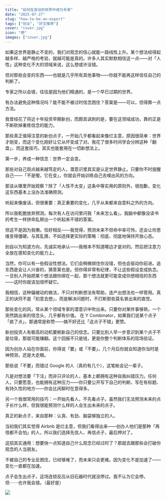 ```yaml
---
title: "如何在变动的世界中成为专家"
date: "2025-07-27"
slug: "how-to-be-an-expert"
tags: ["创业", "好文推荐"]
cover: "cover.jpg"
icon: "😎"
images: ["cover.jpg"]
---
```

如果这世界是静止不变的，我们对观念的信心就能一路线性上升。某个想法经得起越多样、越严格的考验，就越可能是真的。许多人其实默默相信这一点——对「人性」这种变化不大的领域来说，这么想或许没错。



但对那些会变的东西——也就是几乎所有其他事物——你就不能再这样信任自己的判断了。



专家之所以会错，往往是因为他们精通的，是一个早已过期的世界。



有办法避免这种情况吗？能不能不被过时信念困住？答案是——可以，但得靠一点方法。



我曾经花了将近十年投资早期新创，而颇具讽刺的是，要在这领域成功，靠的正是不断砍掉重练信念的能力。



那些真正值得注意的新创点子，一开始几乎都看起来像烂主意，原因很简单：世界才刚变，而这个变化刚好让它从坏变成了对。我花了很多时间学会分辨这种「翻盘」，而这套技巧，其实也能套用在一切新想法上。



第一步，养成一种信念：世界一定会变。



那些对自己观点越来越笃定的人，潜意识里其实是认定世界静止。只要你不时提醒自己——「不是喔，它在变」，你就会开始训练自己去嗅出风的方向。



那该从哪里开始观察？除了「人性不太变」这条中等实用的原则外，很抱歉，变化这东西基本上没办法准确预测。



听起来像废话，但很重要：真正重要的变化，几乎从来都来自意料之外的方向。



所以我乾脆放弃预测。每次有人在访问里问我「未来怎么看」，我脑中都像没读书的考生一样拼命乱掰出一个听起来不错的答案。



但这不是因为我懒。恰好相反——我觉得，预测未来不但命中率可怜，还会让你思维变得僵硬。与其乱猜，不如选择更实际的策略：彻底、彻底地保持开放心态。



别自以为知道方向，先诚实地承认——我根本不知道哪边才是对的。然后把注意力全放在感知变化的能力上。



当然，你可以有一些假设性想法。它们会稍微绑住你没错，但也会驱动你前进。追东西是会让人兴奋的，猜答案也是。但你得非常有纪律，不让这些假设变成执念。
一旦别人开始把某个想法跟你绑在一起，那个想法就更可能变成你想相信的东西——这时你就该加倍怀疑它。



我相信，这种偏被动的做法，不只对判断想法有帮助，连产出想法也一样管用。真正的诀窍不是「刻意去想」，而是解决问题时，不打断那些莫名冒出来的直觉。



那些变化的风，常从某个领域专家的潜意识中吹出来。只要你对某件事够熟，一个突然跳出来的怪念头，几乎都有价值。
在 Y Combinator，如果我们说某个点子「疯了点」，那通常是称赞——搞不好还比「这点子不错」更赞。



新创投资人有极高的动机要刷新自己的信念。只要比别人早一步意识到某个点子不是垃圾，那就可能赚翻。这个回报不只是钱，更是你整个判断体系的现场验证。



因为创办人站在你面前，你得说「要」或「不要」，几个月后你就会知道你当时是神预测，还是大走眼。



那些说「不要」而错过 Google 的人（真的有几个），这笔帐会记一辈子。



凡是对想法要「下注」而非只评论的人，基本上都拥有这种自我纠错压力。任何人，只要愿意，也能拥有这种压力——你只要公开写下自己的判断。写在有标题、有持久性的地方——你会比闲聊时在意得多。



另一个我很常用的技巧：一开始先看人，不先看点子。虽然我们无法预测未来的点子长什么样，但我很能预测什么样的人会生出未来的点子。



真正的新点子，来自那种：认真、有劲、脑袋够独立的人。



当初我们其实觉得 Airbnb 是烂主意，但我们看得出来——创办人他们是那种「再怪都不会怕」的人，所以我们选择先信人、再信点子，最后押对了。



这招其实通用：想要快一点知道自己什么观念已经过时了？那就去跟那些会打破你观念的人当朋友。



不被自己的专业反困住，已经够难了，而未来只会更难。因为变化不是加速了——变化一直都在加速。



点子会生出点子，这场连锁反应从旧石器时代就没停过。我不认为它会停。
但⋯⋯也许我会错。（最好是）




![](https://prod-files-secure.s3.us-west-2.amazonaws.com/112d0858-5090-4d34-a606-b75eb8d65fd2/46476355-9cf3-4e99-9b7a-3531bc426380/1000202064.png?X-Amz-Algorithm=AWS4-HMAC-SHA256&X-Amz-Content-Sha256=UNSIGNED-PAYLOAD&X-Amz-Credential=ASIAZI2LB4662ZXCW3NC%2F20251004%2Fus-west-2%2Fs3%2Faws4_request&X-Amz-Date=20251004T184738Z&X-Amz-Expires=3600&X-Amz-Security-Token=IQoJb3JpZ2luX2VjEMj%2F%2F%2F%2F%2F%2F%2F%2F%2F%2FwEaCXVzLXdlc3QtMiJIMEYCIQDoeOwcu7xp%2BKwOesNheXddDgVhduk8ENkE8F5jpyYHPQIhANy3jVAx9vcI1PXmpoMpr%2Bv3pXDJiYCjd1EDRE56ajRFKv8DCGEQABoMNjM3NDIzMTgzODA1IgzKJh4S%2BuPuI4DP9nYq3APuqruGm%2BsgzRrWIWNhYS6rqPQLD%2Feu%2BgFACUqBmPWI3g8Age9ab2z03Zjjzo2I4OfrFvWgdaaPCFSvHf%2B8rNzrsmFENEEohj8nJXmOo9h36Asq2%2BnQgab6BPkVAwDvPp2B4GdJSqBBO5iIfZwyEprRYGXZkaj1PLFsWgd8CsYHGnPOTuMmLVnMrJBd7AftOjwHu5lwwY3MBgZxtBmfHJNSHLJrXJlNV8qfKP5taI2XhkRrZzacx%2FJ6UUhirQvdNWYGyDklFAkb8vG8Van6nHE%2FK%2BA0o2r1d2qlMN96qdBvPrLaa6WlBthicrnvyOBBdYfpUUDq8RpmpCw3pDQZmeNLKnd6maqWmmvnATqm2WFlP3Xl6AxHjdEeVgtQQNdoVEU0MldV3fHnigeebYf%2FA9fXxtS8vXu%2BtKJ1E2vW97t9dSM2l3zc9wjbxoeFAWdSB%2Boy%2BGieOCP2WKAVAUZcrI5qjhdOKhjXhDizVs4LljQZqj7W40a9MqUBPq5uWCJT2AvcdMHBLO7QALxDBaBRWspVX0%2BS%2BXX33Vj63PsG4pxmk1plbV10uTZpCJPHl328Cl%2BsSW7nmOk6xQzUfDLFgHthu4arwhiXVp0NelJtkuLkiyQM%2BGHd8pqUZKEPJjCWj4XHBjqkAXHaYdz%2FZs6sA%2BF7gEJheNY71wf9qnpQSwIIo2UYd%2FG%2BdFwX8zi6eNEUhMyNffJj%2F1R5oXhFPq1w7Py8b7bepOMjDNx1AgxB6fnENMBISWk3LD5sKBcuPZwUkzX%2Fh9vG4GX%2BwY8Ccm3Uw%2FYOG2QrnH%2FC5W6FaNNHiHVX0TA8A65OaF8vPxICZ23sE3v4nk%2Bfw3xhD3Tqx%2Ft7EX7CT2JhcNexK7QE&X-Amz-Signature=3160c075274b097fde185d1b2375c11ee176aaa4deb3ed6f16d62f79258efd62&X-Amz-SignedHeaders=host&x-amz-checksum-mode=ENABLED&x-id=GetObject)

